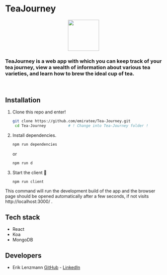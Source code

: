 # TeaJourney
<p align="center">
    <img src="client/src/Assets/green-tea.png" height="100" />
</p>

### TeaJourney is a web app with which you can keep track of your tea journey, view a wealth of information about various tea varieties, and learn how to brew the ideal cup of tea.
<br>

## Installation

1. Clone this repo and enter!

   ```bash
   git clone https://github.com/emiratee/Tea-Journey.git
    cd Tea-Journey          # ! Change into Tea-Journey folder !
   ```

2. Install dependencies.
   ```bash
   npm run dependencies
   ```
   or
      ```bash
   npm run d
   ```

3. Start the client 🎉
    ```bash
    npm run client
    ```

This command will run the development build of the app and the browser page should be opened automatically after a few seconds, if not visits http://localhost:3000/ .

## Tech stack

* React
* Koa
* MongoDB

## Developers
* Erik Lenzmann [GitHub](https://github.com/emiratee) - [LinkedIn](https://www.linkedin.com/in/erik-lenzmann/)
